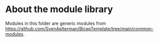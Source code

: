 # About the module library

Modules in this folder are generic modules from <https://github.com/SvenAelterman/BicepTemplate/tree/main/common-modules>.
